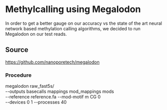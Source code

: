 # Methylcalling using Megalodon
In order to get a better gauge on our accuracy vs the state of the art neural network based methylation calling 
algorithms, we decided to run Megalodon on our test reads.

## Source
https://github.com/nanoporetech/megalodon

### Procedure
megalodon raw_fast5s/ \
--outputs basecalls mappings mod_mappings mods \
--reference reference.fa --mod-motif m CG 0 \
--devices 0 1 --processes 40

